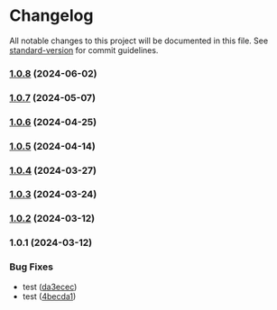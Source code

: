 # Changelog

All notable changes to this project will be documented in this file. See [standard-version](https://github.com/conventional-changelog/standard-version) for commit guidelines.

### [1.0.8](https://github.com/Nico2433/utils/compare/v1.0.7...v1.0.8) (2024-06-02)

### [1.0.7](https://github.com/Nico2433/utils/compare/v1.0.6...v1.0.7) (2024-05-07)

### [1.0.6](https://github.com/Nico2433/utils/compare/v1.0.5...v1.0.6) (2024-04-25)

### [1.0.5](https://github.com/Nico2433/utils/compare/v1.0.4...v1.0.5) (2024-04-14)

### [1.0.4](https://github.com/Nico2433/utils/compare/v1.0.3...v1.0.4) (2024-03-27)

### [1.0.3](https://github.com/Nico2433/utils/compare/v1.0.2...v1.0.3) (2024-03-24)

### [1.0.2](https://github.com/Nico2433/utils/compare/v1.0.1...v1.0.2) (2024-03-12)

### 1.0.1 (2024-03-12)


### Bug Fixes

* test ([da3ecec](https://github.com/Nico2433/utils/commit/da3ecec30ca8cdbb699544a113b59d21f3352b4f))
* test ([4becda1](https://github.com/Nico2433/utils/commit/4becda1c7ec6258c314df92de96fef9cf9442ec3))

